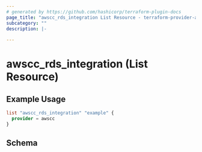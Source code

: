 ```yaml
---
# generated by https://github.com/hashicorp/terraform-plugin-docs
page_title: "awscc_rds_integration List Resource - terraform-provider-awscc"
subcategory: ""
description: |-
  
---
```


# awscc_rds_integration (List Resource)



## Example Usage

```terraform
list "awscc_rds_integration" "example" {
  provider = awscc
}
```

<!-- schema generated by tfplugindocs -->
## Schema
